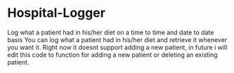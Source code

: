 # Hospital-Logger
Log what a patient had in his/her diet on a time to time and date to date basis
You can log what a patient had in his/her diet and retrieve it whenever you want it. Right now it doesnt support adding a new patient, in future i will edit this code to function for adding a new patient or deleting an existing patient.
